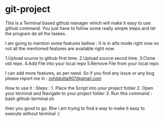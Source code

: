 # git-project
This is a Terminal based github manager which will make it easy to use github command.
You just have to follow some really simple steps and let the program do all the taskes.

I am going to mention some features bellow :
  It is in alfa mode right now so not all the mentioned features are available right now.

1.Upload source to github first time.
2.Upload source secod time.
3.Clone old repo.
4.Add File into your local repo
5.Remove File from your local repo

I can add more features, as per need.
So if you find any issue or any bug please report me in : rohitdutta907@gmail.com

How to use it :
  Steps :
    1. Place the Script into your project folder
    2. Open your terminal and Navigate to your project folder
    3. Run this command : bash github-terminal.sh
    
   then you good to go. Btw i am trying to find a way to make it easy to execute without terminal :)
